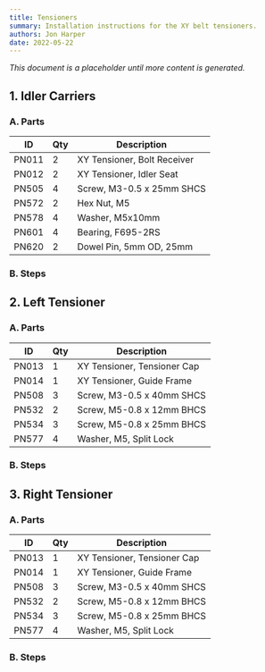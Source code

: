 ```yaml
---
title: Tensioners
summary: Installation instructions for the XY belt tensioners.
authors: Jon Harper
date: 2022-05-22
---
```


*This document is a placeholder until more content is generated.*

## 1. Idler Carriers

### A. Parts

| ID    | Qty | Description                          |
|-------|-----|--------------------------------------|
| PN011 | 2   | XY Tensioner, Bolt Receiver          |
| PN012 | 2   | XY Tensioner, Idler Seat             |
| PN505 | 4   | Screw, M3-0.5 x 25mm SHCS            |
| PN572 | 2   | Hex Nut, M5                          |
| PN578 | 4   | Washer, M5x10mm                      |
| PN601 | 4   | Bearing, F695-2RS                    |
| PN620 | 2   | Dowel Pin, 5mm OD, 25mm              |


### B. Steps



## 2. Left Tensioner

### A. Parts

| ID    | Qty | Description                          |
|-------|-----|--------------------------------------|
| PN013 | 1 | XY Tensioner, Tensioner Cap            |
| PN014 | 1 | XY Tensioner, Guide Frame              |
| PN508 | 3 | Screw, M3-0.5 x 40mm SHCS              |
| PN532 | 2 | Screw, M5-0.8 x 12mm BHCS              |
| PN534 | 3 | Screw, M5-0.8 x 25mm BHCS              |
| PN577 | 4 | Washer, M5, Split Lock                 |

### B. Steps

## 3. Right Tensioner

### A. Parts

| ID    | Qty | Description                          |
|-------|-----|--------------------------------------|
| PN013 | 1 | XY Tensioner, Tensioner Cap            |
| PN014 | 1 | XY Tensioner, Guide Frame              |
| PN508 | 3 | Screw, M3-0.5 x 40mm SHCS              |
| PN532 | 2 | Screw, M5-0.8 x 12mm BHCS              |
| PN534 | 3 | Screw, M5-0.8 x 25mm BHCS              |
| PN577 | 4 | Washer, M5, Split Lock                 |

### B. Steps
